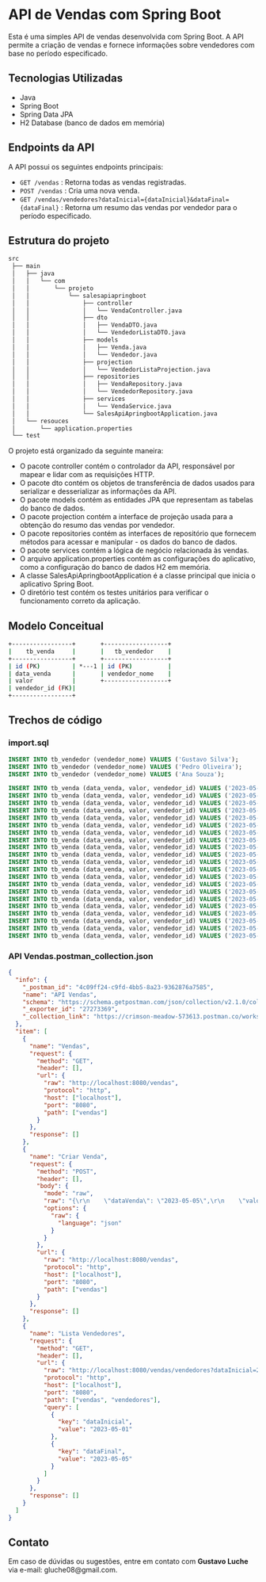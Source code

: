 # API de Vendas com Spring Boot

Esta é uma simples API de vendas desenvolvida com Spring Boot. A API permite a criação de vendas e fornece informações sobre vendedores com base no período especificado.

## Tecnologias Utilizadas

- Java
- Spring Boot
- Spring Data JPA
- H2 Database (banco de dados em memória)

## Endpoints da API

A API possui os seguintes endpoints principais:

- `GET /vendas` : Retorna todas as vendas registradas.
- `POST /vendas` : Cria uma nova venda.
- `GET /vendas/vendedores?dataInicial={dataInicial}&dataFinal={dataFinal}` : Retorna um resumo das vendas por vendedor para o período especificado.

## Estrutura do projeto

```bash
src
 ├── main
 │   ├── java
 │   │   └── com
 │   │       └── projeto
 │   │           └── salesapiapringboot
 │   │               ├── controller
 │   │               │   └── VendaController.java
 │   │               ├── dto
 │   │               │   ├── VendaDTO.java
 │   │               │   └── VendedorListaDTO.java
 │   │               ├── models
 │   │               │   ├── Venda.java
 │   │               │   └── Vendedor.java
 │   │               ├── projection
 │   │               │   └── VendedorListaProjection.java
 │   │               ├── repositories
 │   │               │   ├── VendaRepository.java
 │   │               │   └── VendedorRepository.java
 │   │               ├── services
 │   │               │   └── VendaService.java
 │   │               └── SalesApiApringbootApplication.java
 │   └── resouces
 │       └── application.properties
 └── test
```

O projeto está organizado da seguinte maneira:

- O pacote controller contém o controlador da API, responsável por mapear e lidar com as requisições HTTP.
- O pacote dto contém os objetos de transferência de dados usados para serializar e desserializar as informações da API.
- O pacote models contém as entidades JPA que representam as tabelas do banco de dados.
- O pacote projection contém a interface de projeção usada para a obtenção do resumo das vendas por vendedor.
- O pacote repositories contém as interfaces de repositório que fornecem métodos para acessar e manipular - os dados do banco de dados.
- O pacote services contém a lógica de negócio relacionada às vendas.
- O arquivo application.properties contém as configurações do aplicativo, como a configuração do banco de dados H2 em memória.
- A classe SalesApiApringbootApplication é a classe principal que inicia o aplicativo Spring Boot.
- O diretório test contém os testes unitários para verificar o funcionamento correto da aplicação.

## Modelo Conceitual

```bash
+-----------------+       +------------------+
|    tb_venda     |       |   tb_vendedor    |
+-----------------+       +------------------+
| id (PK)         | *---1 | id (PK)          |
| data_venda      |       | vendedor_nome    |
| valor           |       +------------------+
| vendedor_id (FK)|
+-----------------+
```

## Trechos de código

### import.sql

```sql
INSERT INTO tb_vendedor (vendedor_nome) VALUES ('Gustavo Silva');
INSERT INTO tb_vendedor (vendedor_nome) VALUES ('Pedro Oliveira');
INSERT INTO tb_vendedor (vendedor_nome) VALUES ('Ana Souza');

INSERT INTO tb_venda (data_venda, valor, vendedor_id) VALUES ('2023-05-01', 100.50, 1);
INSERT INTO tb_venda (data_venda, valor, vendedor_id) VALUES ('2023-05-02', 75.20, 2);
INSERT INTO tb_venda (data_venda, valor, vendedor_id) VALUES ('2023-05-03', 230.80, 3);
INSERT INTO tb_venda (data_venda, valor, vendedor_id) VALUES ('2023-05-04', 150.00, 3);
INSERT INTO tb_venda (data_venda, valor, vendedor_id) VALUES ('2023-05-05', 320.75, 1);
INSERT INTO tb_venda (data_venda, valor, vendedor_id) VALUES ('2023-05-01', 85.60, 1);
INSERT INTO tb_venda (data_venda, valor, vendedor_id) VALUES ('2023-05-02', 200.00, 2);
INSERT INTO tb_venda (data_venda, valor, vendedor_id) VALUES ('2023-05-03', 180.90, 3);
INSERT INTO tb_venda (data_venda, valor, vendedor_id) VALUES ('2023-05-04', 50.30, 1);
INSERT INTO tb_venda (data_venda, valor, vendedor_id) VALUES ('2023-05-05', 120.70, 2);
INSERT INTO tb_venda (data_venda, valor, vendedor_id) VALUES ('2023-05-01', 300.25, 1);
INSERT INTO tb_venda (data_venda, valor, vendedor_id) VALUES ('2023-05-02', 90.40, 2);
INSERT INTO tb_venda (data_venda, valor, vendedor_id) VALUES ('2023-05-03', 175.60, 3);
INSERT INTO tb_venda (data_venda, valor, vendedor_id) VALUES ('2023-05-04', 210.00, 1);
INSERT INTO tb_venda (data_venda, valor, vendedor_id) VALUES ('2023-05-05', 280.80, 2);
INSERT INTO tb_venda (data_venda, valor, vendedor_id) VALUES ('2023-05-01', 64.90, 1);
INSERT INTO tb_venda (data_venda, valor, vendedor_id) VALUES ('2023-05-02', 190.50, 2);
INSERT INTO tb_venda (data_venda, valor, vendedor_id) VALUES ('2023-05-03', 150.20, 3);
INSERT INTO tb_venda (data_venda, valor, vendedor_id) VALUES ('2023-05-04', 40.80, 2);
INSERT INTO tb_venda (data_venda, valor, vendedor_id) VALUES ('2023-05-05', 135.70, 3);
INSERT INTO tb_venda (data_venda, valor, vendedor_id) VALUES ('2023-05-01', 1000.00, 1);
```

### API Vendas.postman_collection.json

```json
{
  "info": {
    "_postman_id": "4c09ff24-c9fd-4bb5-8a23-9362876a7585",
    "name": "API Vendas",
    "schema": "https://schema.getpostman.com/json/collection/v2.1.0/collection.json",
    "_exporter_id": "27273369",
    "_collection_link": "https://crimson-meadow-573613.postman.co/workspace/API-Venda~98caf18f-257f-4d73-b6eb-fd6e8d64e5f4/collection/27273369-4c09ff24-c9fd-4bb5-8a23-9362876a7585?action=share&creator=27273369&source=collection_link"
  },
  "item": [
    {
      "name": "Vendas",
      "request": {
        "method": "GET",
        "header": [],
        "url": {
          "raw": "http://localhost:8080/vendas",
          "protocol": "http",
          "host": ["localhost"],
          "port": "8080",
          "path": ["vendas"]
        }
      },
      "response": []
    },
    {
      "name": "Criar Venda",
      "request": {
        "method": "POST",
        "header": [],
        "body": {
          "mode": "raw",
          "raw": "{\r\n    \"dataVenda\": \"2023-05-05\",\r\n    \"valor\": 100.0,\r\n    \"vendedorId\": 3\r\n}",
          "options": {
            "raw": {
              "language": "json"
            }
          }
        },
        "url": {
          "raw": "http://localhost:8080/vendas",
          "protocol": "http",
          "host": ["localhost"],
          "port": "8080",
          "path": ["vendas"]
        }
      },
      "response": []
    },
    {
      "name": "Lista Vendedores",
      "request": {
        "method": "GET",
        "header": [],
        "url": {
          "raw": "http://localhost:8080/vendas/vendedores?dataInicial=2023-05-01&dataFinal=2023-05-05",
          "protocol": "http",
          "host": ["localhost"],
          "port": "8080",
          "path": ["vendas", "vendedores"],
          "query": [
            {
              "key": "dataInicial",
              "value": "2023-05-01"
            },
            {
              "key": "dataFinal",
              "value": "2023-05-05"
            }
          ]
        }
      },
      "response": []
    }
  ]
}
```

## Contato

Em caso de dúvidas ou sugestões, entre em contato com **Gustavo Luche** via e-mail: gluche08&#64;gmail.com.
